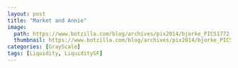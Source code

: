 ```yaml
---
layout: post
title: "Market and Annie"
image:
  path: https://www.botzilla.com/blog/archives/pix2014/bjorke_PICS1772.jpg
  thumbnail: https://www.botzilla.com/blog/archives/pix2014/bjorke_PICS1772.jpg
categories: [GrayScale]
tags: [Liquidity, LiquiditySF]
---
```






